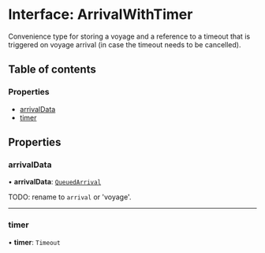 # Interface: ArrivalWithTimer

Convenience type for storing a voyage and a reference to a timeout that is triggered on voyage
arrival (in case the timeout needs to be cancelled).

## Table of contents

### Properties

- [arrivalData](ArrivalWithTimer.md#arrivaldata)
- [timer](ArrivalWithTimer.md#timer)

## Properties

### arrivalData

• **arrivalData**: [`QueuedArrival`](QueuedArrival.md)

TODO: rename to `arrival` or 'voyage'.

---

### timer

• **timer**: `Timeout`
